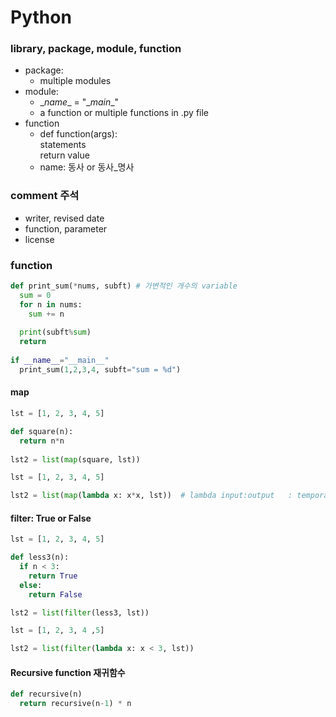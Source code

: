 # Python

### library, package, module, function
- package: 
  - multiple modules
- module: 
  - \__name__ = "\__main__"
  - a function or multiple functions in .py file
- function
  - def function(args):  
        statements  
        return value
  - name: 동사 or 동사_명사 

### comment 주석
- writer, revised date
- function, parameter
- license


### function
```py
def print_sum(*nums, subft) # 가변적인 개수의 variable
  sum = 0
  for n in nums:
    sum += n
  
  print(subft%sum)
  return
  
if __name__="__main__"
  print_sum(1,2,3,4, subft="sum = %d")
```

#### map
```py
lst = [1, 2, 3, 4, 5]

def square(n):
  return n*n
  
lst2 = list(map(square, lst))
```

```py
lst = [1, 2, 3, 4, 5]

lst2 = list(map(lambda x: x*x, lst))  # lambda input:output   : temporary function
```
#### filter: True or False
```py
lst = [1, 2, 3, 4, 5]

def less3(n):
  if n < 3:
    return True
  else:
    return False

lst2 = list(filter(less3, lst))
```

```py
lst = [1, 2, 3, 4 ,5]

lst2 = list(filter(lambda x: x < 3, lst))
```

#### Recursive function 재귀함수
```py
def recursive(n)
  return recursive(n-1) * n
```
